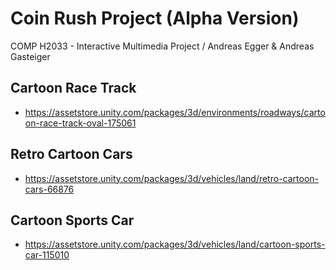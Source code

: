 # Coin Rush Project (Alpha Version)
COMP H2033 - Interactive Multimedia Project / Andreas Egger &amp; Andreas Gasteiger

## Cartoon Race Track
- https://assetstore.unity.com/packages/3d/environments/roadways/cartoon-race-track-oval-175061

## Retro Cartoon Cars
- https://assetstore.unity.com/packages/3d/vehicles/land/retro-cartoon-cars-66876

## Cartoon Sports Car
- https://assetstore.unity.com/packages/3d/vehicles/land/cartoon-sports-car-115010
